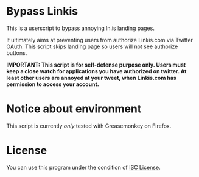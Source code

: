 # Bypass Linkis
This is a userscript to bypass annoying ln.is landing pages.

It ultimately aims at preventing users from authorize Linkis.com via Twitter OAuth.
This script skips landing page so users will not see authorize buttons.

**IMPORTANT: This script is for self-defense purpose only. 
Users must keep a close watch for applications you have authorized on twitter. 
At least other users are annoyed at your tweet, when Linkis.com has permission to access your account.**

# Notice about environment
This script is currently *only* tested with Greasemonkey on Firefox.

# License
You can use this program under the condition of [ISC License](https://en.wikipedia.org/wiki/ISC_license).

